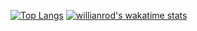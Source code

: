 [![Top Langs](https://github-readme-stats.vercel.app/api/top-langs/?username=ameenpathayil)](https://github.com/ameenpathayil/github-readme-stats)
[![willianrod's wakatime stats](https://github-readme-stats.vercel.app/api/wakatime?username=ameenpathayil)](https://github.com/ameenpathayil/github-readme-stats)
